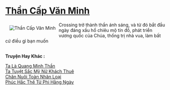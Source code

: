 <a href="https://truyentiki.com/than-cap-van-minh.31628/" title="Thần Cấp Văn Minh"><h1>Thần Cấp Văn Minh</h1></a><div style="display:table"><img align="right" style="float: left; padding: 10px;" src="https://truyentiki.com/a/img/str/src/31628.jpg" alt="Thần Cấp Văn Minh">Crossing trở thành thần ánh sáng, và từ đó bắt đầu ngày đáng xấu hổ chiêu mộ tín đồ, phát triển vương quốc của Chúa, thống trị nhà vua, làm bất cứ điều gì bạn muốn</div><p><br><b>Truyện Hay Khác :</b></p><a href="https://truyentiki.com/ta-la-quang-minh-than.31627/" alt="Ta Là Quang Minh Thần">Ta Là Quang Minh Thần</a><br/><a href="https://truyencv2020.blogspot.com/2020/06/ta-tuyet-sac-my-nu-khach-thue.html" alt="Ta Tuyệt Sắc Mỹ Nữ Khách Thuê">Ta Tuyệt Sắc Mỹ Nữ Khách Thuê</a><br/><a href="https://github.com/nownovels/top500/tree/master/truyenhay/33753/" alt="Chăn Nuôi Toàn Nhân Loại">Chăn Nuôi Toàn Nhân Loại</a><br/><a href="https://github.com/nownovels/truyenhay/tree/master/truyenhay/30576/README.md" alt="Phúc Hắc Thế Tử Phi Hằng Ngày">Phúc Hắc Thế Tử Phi Hằng Ngày</a><br/>